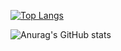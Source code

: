 [![Top Langs](https://github-readme-stats.vercel.app/api/top-langs/?username=citrusinesis&layout=compact&theme=dracula)](https://github.com/citrusinesis/github-readme-stats)

![Anurag's GitHub stats](https://github-readme-stats.vercel.app/api?username=citrusinesis&show_icons=true&theme=dracula)
